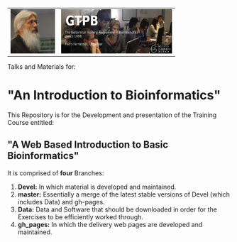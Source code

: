 <table style="width:100%">
  <tr>
    <td><img src="./Images/15046812.png" alt="yay" height="100">
    </td>
    <td><img src="./Images/GTPB2015logo.png" alt="yay" height="100" width="250">
    </td>
  <tr/>
</table>

Talks and Materials for:<br>
  
<h1>"An Introduction to Bioinformatics"</h1>

This Repository is for the Development and presentation of the Training Course entitled:

<h2>"A Web Based Introduction to Basic Bioinformatics"</h2>

It is comprised of <b>four</b> Branches:

<ol>
  <li>
    <b>Devel:</b> In which material is developed and maintained.
  </li>
  <li>
    <b>master:</b> Essentially a merge of the latest stable versions of Devel (which includes Data) and gh-pages.
  </li>
  <li>
    <b>Data:</b> Data and Software that should be downloaded in order for the Exercises to be efficiently worked through.
  </li>
  <li>
    <b>gh_pages:</b> In which the delivery web pages are developed and maintained.
  </li>
</ol>
